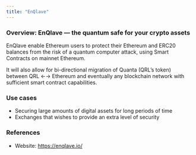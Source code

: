 ```yaml
---
title: "EnQlave"
---
```


### Overview: EnQlave — the quantum safe for your crypto assets

EnQlave enable Ethereum users to protect their Ethereum and ERC20 balances from the risk of a quantum computer attack, using Smart Contracts on mainnet Ethereum.

It will also allow for bi-directional migration of Quanta (QRL’s token) between QRL ←→ Ethereum and eventually any blockchain network with sufficient smart contract capabilities.

### Use cases

- Securing large amounts of digital assets for long periods of time
- Exchanges that wishes to provide an extra level of security

### References

- Website: https://enqlave.io/